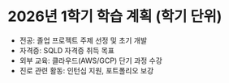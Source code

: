 # 2026년 1학기 학습 계획 (학기 단위)

- 전공: 졸업 프로젝트 주제 선정 및 초기 개발
- 자격증: SQLD 자격증 취득 목표
- 외부 교육: 클라우드(AWS/GCP) 단기 과정 수강
- 진로 관련 활동: 인턴십 지원, 포트폴리오 보강
